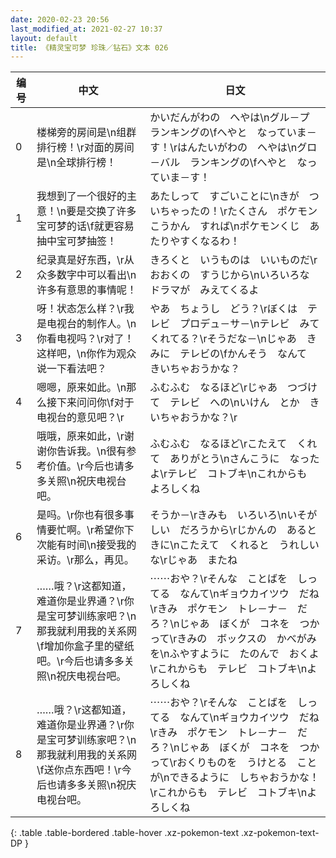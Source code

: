 ```yaml
---
date: 2020-02-23 20:56
last_modified_at: 2021-02-27 10:37
layout: default
title: 《精灵宝可梦 珍珠／钻石》文本 026
---
```

| 编号 | 中文 | 日文 |
| ---- | ---- | ---- |
| 0 | 楼梯旁的房间是\n组群排行榜！\r对面的房间是\n全球排行榜！ | かいだんがわの　へやは\nグル－プ　ランキングの\fへやと　なっていま－す！\rはんたいがわの　へやは\nグロ－バル　ランキングの\fへやと　なっていま－す！ |
| 1 | 我想到了一个很好的主意！\n要是交换了许多宝可梦的话\f就更容易抽中宝可梦抽签！ | あたしって　すごいことに\nきが　ついちゃったの！\rたくさん　ポケモンこうかん　すれば\nポケモンくじ　あたりやすくなるわ！ |
| 2 | 纪录真是好东西，\r从众多数字中可以看出\n许多有意思的事情呢！ | きろくと　いうものは　いいものだ\rおおくの　すうじから\nいろいろな　ドラマが　みえてくるよ |
| 3 | 呀！状态怎么样？\r我是电视台的制作人。\n你看电视吗？\r对了！这样吧，\n你作为观众说一下看法吧？ | やあ　ちょうし　どう？\rぼくは　テレビ　プロデュ－サ－\nテレビ　みてくれてる？\rそうだな－\nじゃあ　きみに　テレビの\fかんそう　なんて　きいちゃおうかな？ |
| 4 | 嗯嗯，原来如此。\n那么接下来问问你\f对于电视台的意见吧？\r | ふむふむ　なるほど\rじゃあ　つづけて　テレビ　への\nいけん　とか　きいちゃおうかな？\r |
| 5 | 哦哦，原来如此，\r谢谢你告诉我。\n很有参考价值。\r今后也请多多关照\n祝庆电视台吧。 | ふむふむ　なるほど\rこたえて　くれて　ありがとう\nさんこうに　なったよ\rテレビ　コトブキ\nこれからも　よろしくね |
| 6 | 是吗。\r你也有很多事情要忙啊。\r希望你下次能有时间\n接受我的采访。\r那么，再见。 | そうか－\rきみも　いろいろ\nいそがしい　だろうから\rじかんの　あるときに\nこたえて　くれると　うれしいな\rじゃあ　またね |
| 7 | ……哦？\r这都知道，难道你是业界通？\r你是宝可梦训练家吧？\n那我就利用我的关系网\f增加你盒子里的壁纸吧。\r今后也请多多关照\n祝庆电视台吧。 | ⋯⋯おや？\rそんな　ことばを　しってる　なんて\nギョウカイツウ　だね\rきみ　ポケモン　トレ－ナ－　だろ？\nじゃあ　ぼくが　コネを　つかって\rきみの　ボックスの　かべがみを\nふやすように　たのんで　おくよ\rこれからも　テレビ　コトブキ\nよろしくね |
| 8 | ……哦？\r这都知道，难道你是业界通？\r你是宝可梦训练家吧？\n那我就利用我的关系网\f送你点东西吧！\r今后也请多多关照\n祝庆电视台吧。 | ⋯⋯おや？\rそんな　ことばを　しってる　なんて\nギョウカイツウ　だね\rきみ　ポケモン　トレ－ナ－　だろ？\nじゃあ　ぼくが　コネを　つかって\rおくりものを　うけとる　ことが\nできるように　しちゃおうかな！\rこれからも　テレビ　コトブキ\nよろしくね |
{: .table .table-bordered .table-hover .xz-pokemon-text .xz-pokemon-text-DP }